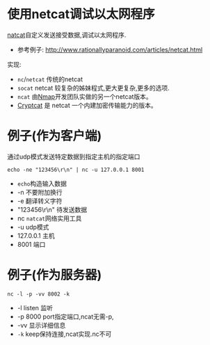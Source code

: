 # 使用netcat调试以太网程序

[natcat](http://zh.wikipedia.org/wiki/Netcat)自定义发送接受数据,调试以太网程序.

* 参考例子: http://www.rationallyparanoid.com/articles/netcat.html

实现:
* `nc`/`netcat` 传统的netcat
* `socat` netcat 较复杂的姊妹程式,更大更复杂,更多的选项.
* `ncat` 由[Nmap](http://zh.wikipedia.org/wiki/Nmap)开发团队实做的另一个netcat版本。
* [Cryptcat](http://sourceforge.net/projects/cryptcat/) 是 netcat 一个内建加密传输能力的版本。

# 例子(作为客户端)

通过udp模式发送特定数据到指定主机的指定端口

```
echo -ne "123456\r\n" | nc -u 127.0.0.1 8001
```

* `echo`构造输入数据
 * -n 不要附加换行
 * -e 翻译转义字符
 * "123456\r\n" 待发送数据
* nc `natcat`网络实用工具
 * -u udp模式
 * 127.0.0.1 主机
 * 8001 端口

# 例子(作为服务器)

```
nc -l -p -vv 8002 -k
```
* -l listen 监听
* -p 8000 port指定端口,ncat无需-p,
* -vv 显示详细信息
* `-k` keep保持连接,ncat实现.nc不可